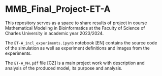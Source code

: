 # MMB_Final_Project-ET-A
This repository serves as a space to share results of project in course Mathematical Modeling in Bioinformatics at the Faculty of Science of Charles University in academic year 2023/2024.

The `ET-A_incl_experiments.ipynb` notebook [EN] contains the source code of the simulation as well as experiment definitions and images from the experiments.

The `ET-A_MH.pdf` file [CZ] is a main project work with description and analysis of the produced model, its purpose and analysis.
